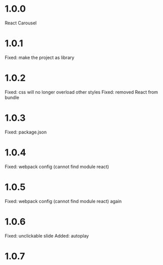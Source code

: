 # 1.0.0

React Carousel

# 1.0.1

Fixed: make the project as library

# 1.0.2

Fixed: css will no longer overload other styles
Fixed: removed React from bundle

# 1.0.3

Fixed: package.json

# 1.0.4

Fixed: webpack config (cannot find module react)

# 1.0.5

Fixed: webpack config (cannot find module react) again

# 1.0.6

Fixed: unclickable slide
Added: autoplay

# 1.0.7
